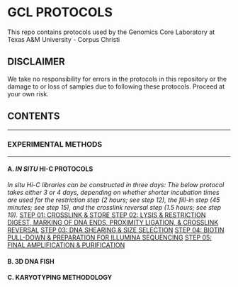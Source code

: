 # GCL PROTOCOLS

This repo contains protocols used by the Genomics Core Laboratory at Texas A&M University - Corpus Christi

## DISCLAIMER
We take no responsibility for errors in the protocols in this repository or the damage to or loss of samples due to following these protocols.  Proceed at your own risk.

## CONTENTS
---
### EXPERIMENTAL METHODS
---
#### A. _IN SITU_ HI-C PROTOCOLS 
 _In situ Hi-C libraries can be constructed in three days: The below protocol takes either 3 or 4 days, depending on whether shorter incubation times are used for the restriction step (2 hours; see step 12), the fill-in step (45 minutes; see step 15), and the crosslink reversal step (1.5 hours; see step 19)._
 [STEP 01: CROSSLINK & STORE ](https://github.com/tamucc-gcl/lab_protocols/blob/1d2f2d9ebb4f15198dcb03996fd022bf19280fa1/hic_01_crosslink_store.md)
 [STEP 02: LYSIS & RESTRICTION DIGEST, MARKING OF DNA ENDS, PROXIMITY LIGATION, & CROSSLINK REVERSAL](https://github.com/tamucc-gcl/lab_protocols/blob/1d2f2d9ebb4f15198dcb03996fd022bf19280fa1/hic_02_lysis_crosslinkreversal.md)
 [STEP 03: DNA SHEARING & SIZE SELECTION](https://github.com/tamucc-gcl/lab_protocols/blob/1d2f2d9ebb4f15198dcb03996fd022bf19280fa1/hic_03_DNAshearing_sizeselection.md)
 [STEP 04: BIOTIN PULL-DOWN & PREPARATION FOR ILLUMINA SEQUENCING](https://github.com/tamucc-gcl/lab_protocols/blob/1d2f2d9ebb4f15198dcb03996fd022bf19280fa1/hic_04_biotinpulldown_sequencingprep.md)
 [STEP 05: FINAL AMPLIFICATION & PURIFICATION](https://github.com/tamucc-gcl/lab_protocols/blob/1d2f2d9ebb4f15198dcb03996fd022bf19280fa1/hic_05_finalamplification_purification.md)
        
#### B. 3D DNA FISH
#### C. KARYOTYPING METHODOLOGY 

